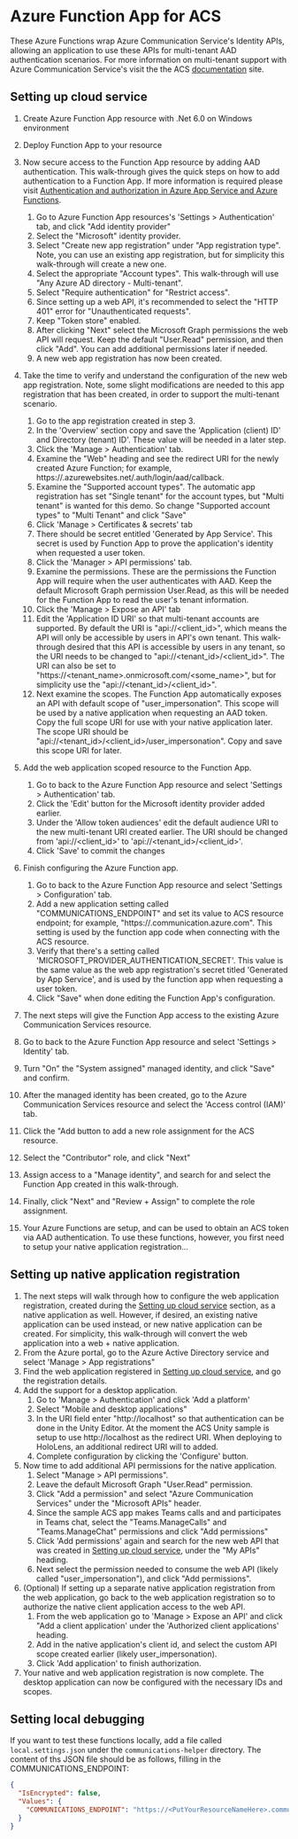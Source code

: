 # Azure Function App for ACS

These Azure Functions wrap Azure Communication Service's Identity APIs, allowing an application to use these APIs for multi-tenant AAD authentication scenarios. For more information on multi-tenant support with Azure Communication Service's visit the the ACS [documentation](https://docs.microsoft.com/en-us/azure/communication-services/concepts/interop/custom-teams-endpoint-authentication-overview#case-2-example-of-a-multi-tenant-application) site.

## Setting up cloud service
1. Create Azure Function App resource with .Net 6.0 on Windows environment
2. Deploy Function App to your resource
3. Now secure access to the Function App resource by adding AAD authentication. This walk-through gives the quick steps on how to add authentication to a Function App. If more information is required please visit [Authentication and authorization in Azure App Service and Azure Functions](https://docs.microsoft.com/en-us/azure/app-service/overview-authentication-authorization#authentication-flow).
   1. Go to Azure Function App resources's 'Settings > Authentication' tab, and click "Add identity provider"
   2. Select the "Microsoft" identity provider.
   3. Select "Create new app registration" under "App registration type". Note, you can use an existing app registration, but for simplicity this walk-through will create a new one.
   4. Select the appropriate "Account types". This walk-through will use "Any Azure AD directory - Multi-tenant".
   5. Select "Require authentication" for "Restrict access".
   6. Since setting up a web API, it's recommended to select the "HTTP 401" error for "Unauthenticated requests".
   7. Keep "Token store" enabled.
   8. After clicking "Next" select the Microsoft Graph permissions the web API will request. Keep the default "User.Read" permission, and then click "Add".  You can add additional permissions later if needed.
   9. A new web app registration has now been created. 
4. Take the time to verify and understand the configuration of the new web app registration. Note, some slight modifications are needed to this app registration that has been created, in order to support the multi-tenant scenario.
   1. Go to the app registration created in step 3.
   2. In the 'Overview' section copy and save the 'Application (client) ID' and Directory (tenant) ID'. These value will be needed in a later step.
   2. Click the 'Manage > Authentication' tab.
   3. Examine the "Web" heading and see the redirect URI for the newly created Azure Function; for example, https://<your-azure-function-name>.azurewebsites.net/.auth/login/aad/callback.
   4. Examine the "Supported account types". The automatic app registration has set "Single tenant" for the account types, but "Multi tenant" is wanted for this demo. So change "Supported account types" to "Multi Tenant" and click "Save"
   5. Click 'Manage > Certificates & secrets' tab
   6. There should be secret entitled 'Generated by App Service'. This secret is used by Function App to prove the application's identity when requested a user token.
   6. Click the 'Manager > API permissions' tab.
   7. Examine the permissions. These are the permissions the Function App will require when the user authenticates with AAD. Keep the default Microsoft Graph permission User.Read, as this will be needed for the Function App to read the user's tenant information.
   7. Click the 'Manage > Expose an API' tab
   8. Edit the 'Application ID URI' so that multi-tenant accounts are supported. By default the URI is "api://<client_id>", which means the API will only be accessible by users in API's own tenant. This walk-through desired that this API is accessible by users in any tenant, so the URI needs to be changed to "api://<tenant_id>/<client_id>".  The URI can also be set to "https://<tenant_name>.onmicrosoft.com/<some_name>", but for simplicity use the "api://<tenant_id>/<client_id>".
   8. Next examine the scopes. The Function App automatically exposes an API with default scope of "user_impersonation". This scope will be used by a native application when requesting an AAD token. Copy the full scope URI for use with your native application later. The scope URI should be "api://<tenant_id>/<client_id>/user_impersonation".  Copy and save this scope URI for later.
8. Add the web application scoped resource to the Function App.
   1.  Go to back to the Azure Function App resource and select  'Settings > Authentication' tab. 
   2. Click the 'Edit' button for the Microsoft identity provider added earlier.
   3. Under the 'Allow token audiences' edit the default audience URI to the new multi-tenant URI created earlier. The URI should be changed from 'api://<client_id>' to 'api://<tenant_id>/<client_id>'.
   4. Click 'Save' to commit the changes
9. Finish configuring the Azure Function app.
   1. Go to back to the Azure Function App resource and select  'Settings > Configuration' tab. 
   1. Add a new application setting called "COMMUNICATIONS_ENDPOINT" and set its value to ACS resource endpoint; for example, "https://<your-acs-resource-name>.communication.azure.com". This setting is used by the function app code when connecting with the ACS resource.
   2. Verify that there's a setting called 'MICROSOFT_PROVIDER_AUTHENTICATION_SECRET'. This value is the same value as the web app registration's secret titled 'Generated by App Service', and is used by the function app when requesting a user token.
   3. Click "Save" when done editing the Function App's configuration.
10. The next steps will give the Function App access to the existing Azure Communication Services resource.
   1. Go to back to the Azure Function App resource and select  'Settings > Identity' tab. 
   2. Turn "On" the "System assigned" managed identity, and click "Save" and confirm.
   3. After the managed identity has been created, go to the Azure Communication Services resource and select the 'Access control (IAM)' tab.
   4. Click the "Add button to add a new role assignment for the ACS resource.
   5. Select the "Contributor" role, and click "Next"
   6. Assign access to a "Manage identity", and search for and select the Function App created in this walk-through.  
   7. Finally, click "Next" and "Review + Assign" to complete the role assignment.



11.  Your Azure Functions are setup, and can be used to obtain an ACS token via AAD authentication. To use these functions, however, you first need to setup your native application registration...

## Setting up native application registration
1. The next steps will walk through how to configure the web application registration, created during the [Setting up cloud service](#setting-up-cloud-service) section, as a native application as well. However, if desired, an existing native application can be used instead, or new native application can be created. For simplicity, this walk-through will convert the web application into a web + native application.
2. From the Azure portal, go to the Azure Active Directory service and select 'Manage > App registrations"
3. Find the web application registered in [Setting up cloud service](#setting-up-cloud-service), and go the registration details.
4. Add the support for a desktop application.
   1. Go to 'Manage > Authentication' and click 'Add a platform'
   2. Select "Mobile and desktop applications"
   3. In the URI field enter "http://localhost" so that authentication can be done in the Unity Editor. At the moment the ACS Unity sample is setup to use http://localhost as the redirect URI. When deploying to HoloLens, an additional redirect URI will to added.
   4. Complete configuration by clicking the 'Configure' button.
7. Now time to add additional API permissions for the native application.
   1. Select "Manage > API permissions".
   2. Leave the default Microsoft Graph "User.Read" permission.
   3. Click "Add a permission" and select "Azure Communication Services" under the "Microsoft APIs" header.
   4. Since the sample ACS app makes Teams calls and and participates in Teams chat, select the "Teams.ManageCalls" and "Teams.ManageChat" permissions and click "Add permissions"
   5. Click 'Add permissions' again and search for the new web API that was created in [Setting up cloud service](#setting-up-cloud-service), under the "My APIs" heading.
   6. Next select the permission needed to consume the web API (likely called "user_impersonation"), and click "Add permissions".
8. (Optional) If setting up a separate native application registration from the web application, go back to the web application registration so to authorize the native client application access to the web API.
   1. From the web application go to 'Manage > Expose an API' and click "Add a client application' under the 'Authorized client applications' heading.
   2. Add in the native application's client id, and select the custom API scope created earlier (likely user_impersonation).
   3. Click 'Add application' to finish authorization.
9. Your native and web application registration is now complete. The desktop application can now be configured with the necessary IDs and scopes.


## Setting local debugging
If you want to test these functions locally, add a file called `local.settings.json` under the `communications-helper` directory. The content of ths JSON file should be as follows, filling in the COMMUNICATIONS_ENDPOINT:

```json
{
  "IsEncrypted": false,
  "Values": {
    "COMMUNICATIONS_ENDPOINT": "https://<PutYourResourceNameHere>.communication.azure.com"
  }
}
```


